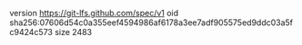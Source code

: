 version https://git-lfs.github.com/spec/v1
oid sha256:07606d54c0a355eef4594986af6178a3ee7adf905575ed9ddc03a5fc9424c573
size 2483
